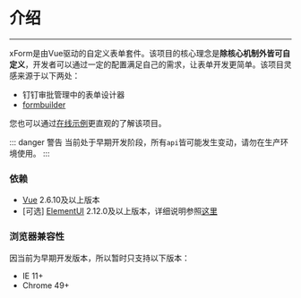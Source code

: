 # 介绍
---
xForm是由Vue驱动的自定义表单套件。该项目的核心理念是**除核心机制外皆可自定义**，开发者可以通过一定的配置满足自己的需求，让表单开发更简单。该项目灵感来源于以下两处：
- 钉钉审批管理中的表单设计器
- [formbuilder](https://github.com/dobtco/formbuilder)

您也可以通过[在线示例][example]更直观的了解该项目。

::: danger 警告
当前处于早期开发阶段，所有`api`皆可能发生变动，请勿在生产环境使用。
:::

### 依赖

- [Vue](https://github.com/vuejs/vue) 2.6.10及以上版本
- [可选] [ElementUI](https://github.com/ElemeFE/element) 2.12.0及以上版本，详细说明参照[这里](/guide/other/element-ui.html)

### 浏览器兼容性
因当前为早期开发版本，所以暂时只支持以下版本：
- IE 11+
- Chrome 49+

[example]: https://xform.imdo.me/example/index.html
